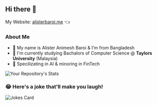 ## Hi there 👋 
My Website: <a href="https://alisterbaroi.me" target="_blank">alisterbaroi.me</a> 👈 
### About Me
- 💬 My name is Alister Animesh Baroi & I'm from Bangladesh
- 🌱 I'm currently studying Bachalors of Computer Science @ **Taylors University** (Malaysia)
- 👯 Specilizating in AI & minoring in FinTech

![Your Repository's Stats](https://github-readme-stats.vercel.app/api?username=AlisterBaroi&show_icons=true)  
### 😂 Here's a joke that'll make you laugh!
![Jokes Card](https://readme-jokes.vercel.app/api) 






<!--
**AlisterBaroi/alisterbaroi** is a ✨ _special_ ✨ repository because its `README.md` (this file) appears on your GitHub profile.

Here are some ideas to get you started:

- 🔭 I’m currently working on ...
- 🌱 I’m currently learning ...
- 👯 I’m looking to collaborate on ...
- 🤔 I’m looking for help with ...
- 💬 Ask me about ...
- 📫 How to reach me: ...
- 😄 Pronouns: ...
- ⚡ Fun fact: ...
-->
